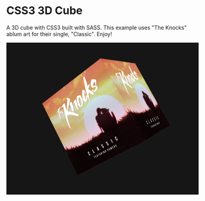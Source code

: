# CSS3 3D Cube

A 3D cube with CSS3 built with SASS. This example uses "The Knocks" ablum art for their single, "Classic". Enjoy!

![](screenshot.png)